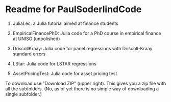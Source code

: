Readme for PaulSoderlindCode
============================

1. JuliaLec: a Julia tutorial aimed at finance students

2. EmpiricalFinancePhD: Julia code for a PhD course in empirical finance at UNISG (unpolished) 

3. DriscollKraay: Julia code for panel regressions with Driscoll-Kraay standard errors

4. LStar: Julia code for LSTAR regressions

5. AssetPricingTest: Julia code for asset pricing test

To download use "Download ZIP" (upper right). This gives you a zip file with all the subfolders. (No, as of yet there is no simple way of downloading a single subfolder.)